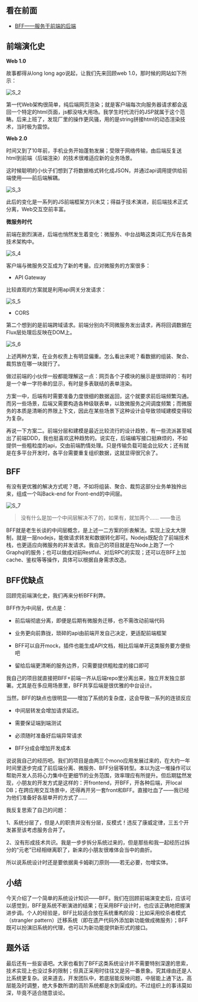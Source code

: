 看在前面
------

* <a href="https://www.jianshu.com/p/9cca72f9e93c">BFF——服务于前端的后端</a>

前端演化史
------

**Web 1.0**

故事都得从long long ago说起，让我们先来回顾web 1.0，那时候的网站如下所示：

![S_2]()

第一代Web架构很简单，纯后端网页渲染；就是客户端每次向服务器请求都会返回一个特定的html页面，js都没啥大用场。我学生时代流行的JSP就属于这个范畴。后来上班了，发现厂里的操作更风骚，用的是string拼接html的动态渲染技术，当时极为震惊。

**Web 2.0**

时间又到了10年前，手机业务开始蓬勃发展；受限于网络传输，由后端反复送html到前端（后端渲染）的技术很难适应新的业务场景。

这时候聪明的小伙子们想到了将数据格式转化成JSON，并通过api调用提供给前端使用——前后端解耦。

![S_3]()

此后的变化是一系列的JS前端框架方兴未艾；得益于技术演进，前后端技术正式分离，Web交互空前丰富。

**微服务时代**

前端在剧烈演进，后端也悄然发生着变化：微服务、中台战略这类词汇充斥在各类技术架构中。

![S_4]()

客户端与微服务交互成为了新的考量。应对微服务的方案很多：

* API Gateway

比较直观的方案就是利用api网关分发请求：

![S_5]()

* CORS

第二个想到的是前端跨域请求。前端分别向不同微服务发出请求，再将回调数据在Flux层处理后反映在DOM上。

![S_6]()

上述两种方案，在业务权责上有明显偏重。怎么看出来呢？看数据的组装、聚合、裁剪放在哪一块就行了。

做过前端的小伙伴一般都能理解这一点：网页各个子模块的展示是很琐碎的：有时是一个单一字符串的显示，有时是多表联结的表单渲染。

方案一中，后端有时需要准备力度很细的数据返回，这个就要求前后端频繁沟通。而另一些场景，后端又需要构造各种级联表单，以致微服务之间调度频繁；而微服务的本质是清晰的界限上下文，因此在某些场景下这种设计会导致领域建模变得较为复杂。

再说一下方案二。前端分层和建模是最近比较流行的设计趋势，有一些流派甚至喊出了前端DDD，我也挺喜欢这种趋势的。说实在，后端编写接口挺麻烦的，不如提供一些粗粒度的api，交由前端酌情处理。只是传输负载可能会比较大；还有就是在多平台开发时，各平台需要重复组织数据，这就显得很冗余了。

BFF
------

有没有更优雅的解决方式呢？嗯，不如将组装、聚合、裁剪这部分业务单独拎出来，组成一个叫Back-end for Front-end的中间层。

![S_7]()

> 没有什么是加一个中间层解决不了的，如果有，就加两个…… ——鲁迅

BFF就是老生长谈的中间层概念，是上述一二方案的折衷解法。实现上没太大限制，就是一层nodejs，能做请求转发和数据转化即可。Nodejs既配合了前端技术栈，也更适应向微服务的并发请求。我自己的项目就是在Node上跑了一个Graphql的服务；也可以做成对前Restful、对后RPC的实现；还可以在BFF上加cache、鉴权等等操作，具体可以根据自身需求改造。

BFF优缺点
------

回顾完前端演化史，我们再来分析BFF利弊。

BFF作为中间层，优点是：

* 前后端彻底分离，即便是后期有微服务迁移，也不需改动前端代码

* 业务更向前靠拢，琐碎的api由前端开发自己决定，更适配前端框架

* BFF可以自开mock，插件也能生成API文档，相比后端单开这类服务要方便些吧

* 留给后端更清晰的服务边界，只需要提供粗粒度的接口即可

我自己的项目就直接把BFF+前端一齐从后端repo里分离出来，独立开发独立部署。尤其是在多应用场景里，BFF共享后端是很优雅的中台设计。

当然，BFF的缺点也很明显——增加了系统的复杂度，这会导致一系列的连锁反应

* 中间层转发会增加请求延迟。

* 需要保证端到端测试

* 必须随时准备好后端异常请求

* BFF分成会增加开发成本

说说我自己的经历吧。我们的项目是由两三个mono应用发展过来的，在大约一年时间里逐步完成了前后端分离、微服务、BFF分层等转型。本以为这一堆操作可以帮助开发人员将心力集中在更细节的业务范围，效率理应有所提升。但后期猛然发现，小朋友的开发方式是这样的：开frontend，开BFF，开各种后端，开local DB；在跨应用交互场景中，还得再开另一套front和BFF。直接吐血了——我已经为他们准备好各层单开的方式了……

我反复思索了自己的问题：

1、系统分层了，但是人的职责并没有分层，反模式！违反了康威定律，三五个开发甚至该考虑服务合并了。

2、没有形成技术共识。我是一步步拆分系统过来的，但是那些和我一起经历过拆分的“元老”已经相继离职了，新来的小朋友很难体会当中的曲折。

所以说系统设计时还是要依据奥卡姆剃刀原则——若无必要，勿增实体。

小结
------

今天介绍了一个简单的系统设计知识——BFF。我们在回顾前端演变史后，应该可以感觉到，BFF是系统不断演进的结果；在采用BFF设计时，也应该正确地把握演进步调。个人的经验是，BFF比较适合放在系统重构阶段：比如采用绞杀者模式（strangler pattern）迁移系统（即在遗产代码外添加新功能做成微服务）；BFF既可以扮演旧系统的代理，也可以为新功能提供新形式的接口。

题外话
------

最后还有一些妄语吧。大家也看到了BFF这类系统设计并不需要特别深邃的思索，技术实现上也没过多的限制；但真正采用时往往又是另一番景象。究其缘由还是人比系统更复杂。说来道去，开发团队中，若底层能反映问题，中层能上通下达，高层能及时调整，绝大多数所谓的高阶系统都是水到渠成的。不过组织上的事讳莫如深，毕竟不适合随意谈论。


